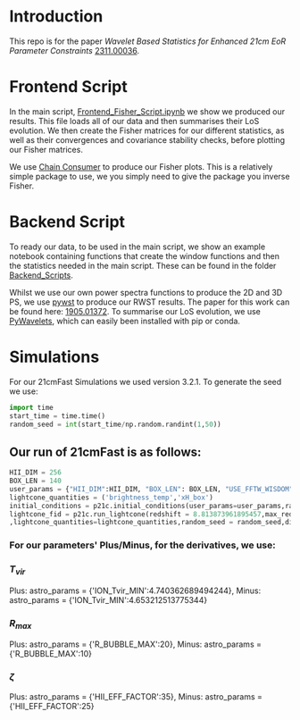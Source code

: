 # Introduction

This repo is for the paper _Wavelet Based Statistics for Enhanced 21cm EoR Parameter Constraints_ [2311.00036](https://arxiv.org/abs/2311.00036).


# Frontend Script
In the main script, [Frontend_Fisher_Script.ipynb](https://github.com/iny333/WM_Paper_repo/blob/main/Frontend_Fisher_Script.ipynb) we show we produced our results. This file loads all of our data and then summarises their LoS evolution.
We then create the Fisher matrices for our different statistics, as well as their convergences and covariance stability checks, before plotting our Fisher matrices. 

We use [Chain Consumer](https://samreay.github.io/ChainConsumer/) to produce our Fisher plots. This is a relatively simple package to use, we you simply need to give the package 
you inverse Fisher. 

# Backend Script
To ready our data, to be used in the main script, we show an example notebook containing functions that 
create the window functions and then the statistics needed in the main script.
These can be found in the folder [Backend_Scripts](https://github.com/iny333/WM_Paper_repo/tree/main/Backend_Scripts).

Whilst we use our own power spectra functions to produce the 2D and 3D PS, we use [pywst](https://github.com/bregaldo/pywst/tree/master) to produce our RWST results. The paper for this work can be found here: [1905.01372](https://arxiv.org/abs/1905.01372). To summarise our LoS evolution, we use [PyWavelets](https://pywavelets.readthedocs.io/en/latest/), which can easily been installed with pip or conda.

# Simulations
For our 21cmFast Simulations we used version 3.2.1. To generate the seed we use:
```python
import time
start_time = time.time()
random_seed = int(start_time/np.random.randint(1,50))
```
## Our run of 21cmFast is as follows:
```python
HII_DIM = 256
BOX_LEN = 140
user_params = {"HII_DIM":HII_DIM, "BOX_LEN": BOX_LEN, "USE_FFTW_WISDOM": True,"USE_INTERPOLATION_TABLES": False}
lightcone_quantities = ('brightness_temp','xH_box')
initial_conditions = p21c.initial_conditions(user_params=user_params,random_seed=random_seed, direc=output_dir)
lightcone_fid = p21c.run_lightcone(redshift = 8.813873961895457,max_redshift=9.372252076209087,init_box = initial_conditions
,lightcone_quantities=lightcone_quantities,random_seed = random_seed,direc = output_dir,zprime_step_factor=1.0005)
```
### For our parameters' Plus/Minus, for the derivatives, we use:
### $T_{vir}$
Plus: astro_params = {'ION_Tvir_MIN':4.740362689494244}, Minus: astro_params = {'ION_Tvir_MIN':4.653212513775344}
### $R_{max}$
Plus: astro_params = {'R_BUBBLE_MAX':20}, Minus: astro_params = {'R_BUBBLE_MAX':10}
### $\zeta$
Plus: astro_params = {'HII_EFF_FACTOR':35}, Minus: astro_params = {'HII_EFF_FACTOR':25}
